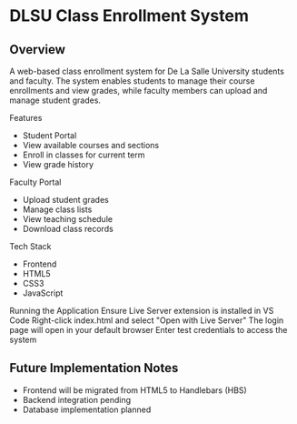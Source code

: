 # DLSU Class Enrollment System #
## Overview
A web-based class enrollment system for De La Salle University students and faculty. The system enables students to manage their course enrollments and view grades, while faculty members can upload and manage student grades.

Features
* Student Portal
* View available courses and sections
* Enroll in classes for current term
* View grade history

Faculty Portal
* Upload student grades
* Manage class lists
* View teaching schedule
* Download class records

Tech Stack
* Frontend
* HTML5
* CSS3
* JavaScript

Running the Application
Ensure Live Server extension is installed in VS Code
Right-click index.html and select "Open with Live Server"
The login page will open in your default browser
Enter test credentials to access the system

## Future Implementation Notes
* Frontend will be migrated from HTML5 to Handlebars (HBS)
* Backend integration pending
* Database implementation planned
